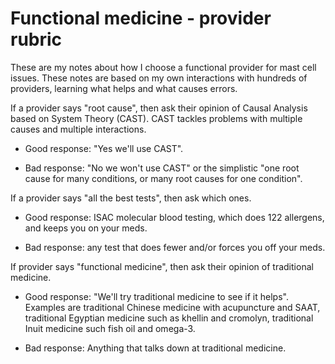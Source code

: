 # Functional medicine - provider rubric

These are my notes about how I choose a functional provider for mast cell issues. These notes are based on my own interactions with hundreds of providers, learning what helps and what causes errors.

If a provider says "root cause", then ask their opinion of Causal Analysis based on System Theory (CAST). CAST tackles problems with multiple causes and multiple interactions.

* Good response: "Yes we'll use CAST".

* Bad response: "No we won't use CAST" or the simplistic "one root cause for many conditions, or many root causes for one condition".

If a provider says "all the best tests", then ask which ones.

* Good response: ISAC molecular blood testing, which does 122 allergens, and keeps you on your meds.

* Bad response: any test that does fewer and/or forces you off your meds.

If provider says "functional medicine", then ask their opinion of traditional medicine.

* Good response: "We'll try traditional medicine to see if it helps". Examples are traditional Chinese medicine with acupuncture and SAAT, traditional Egyptian medicine such as khellin and cromolyn, traditional Inuit medicine such fish oil and omega-3.

* Bad response: Anything that talks down at traditional medicine.
